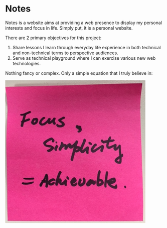 # Notes
Notes is a website aims at providing a web presence to display my personal interests and focus in life. Simply put, it is a personal website.

There are 2 primary objectives for this project:  

1. Share lessons I learn through everyday life experience in both technical and non-technical terms to perspective audiences.
2. Serve as technical playground where I can exercise various new web technologies.

Nothing fancy or complex. Only a simple equation that I truly believe in:  

!['The simple rule that I believe'](https://github.com/leoman730/notes/blob/master/simple_rule.jpg?raw=true)

